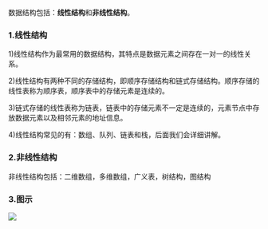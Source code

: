 数据结构包括：**线性结构**和**非线性结构**。

### 1.线性结构

1)线性结构作为最常用的数据结构，其特点是数据元素之间存在一对一的线性关系。

2)线性结构有两种不同的存储结构，即顺序存储结构和链式存储结构。顺序存储的线性表称为顺序表，顺序表中的存储元素是连续的。

3)链式存储的线性表称为链表，链表中的存储元素不一定是连续的，元素节点中存放数据元素以及相邻元素的地址信息。

4)线性结构常见的有：数组、队列、链表和栈，后面我们会详细讲解。

### 2.非线性结构

非线性结构包括：二维数组，多维数组，广义表，树结构，图结构



### 3.图示

![](https://cdn.jsdelivr.net/gh/new-rain/noteImage/img/%E6%95%B0%E6%8D%AE%E7%BB%93%E6%9E%84.png)